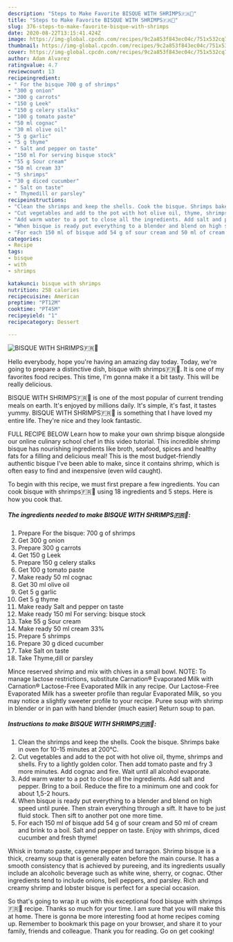 ```yaml
---
description: "Steps to Make Favorite BISQUE WITH SHRIMPS🇫🇷🦐"
title: "Steps to Make Favorite BISQUE WITH SHRIMPS🇫🇷🦐"
slug: 376-steps-to-make-favorite-bisque-with-shrimps
date: 2020-08-22T13:15:41.424Z
image: https://img-global.cpcdn.com/recipes/9c2a853f843ec04c/751x532cq70/bisque-with-shrimps🇫🇷🦐-recipe-main-photo.jpg
thumbnail: https://img-global.cpcdn.com/recipes/9c2a853f843ec04c/751x532cq70/bisque-with-shrimps🇫🇷🦐-recipe-main-photo.jpg
cover: https://img-global.cpcdn.com/recipes/9c2a853f843ec04c/751x532cq70/bisque-with-shrimps🇫🇷🦐-recipe-main-photo.jpg
author: Adam Alvarez
ratingvalue: 4.7
reviewcount: 13
recipeingredient:
- " For the bisque 700 g of shrimps"
- "300 g onion"
- "300 g carrots"
- "150 g Leek"
- "150 g celery stalks"
- "100 g tomato paste"
- "50 ml cognac"
- "30 ml olive oil"
- "5 g garlic"
- "5 g thyme"
- " Salt and pepper on taste"
- "150 ml For serving bisque stock"
- "55 g Sour cream"
- "50 ml cream 33"
- "5 shrimps"
- "30 g diced cucumber"
- " Salt on taste"
- " Thymedill or parsley"
recipeinstructions:
- "Clean the shrimps and keep the shells. Cook the bisque. Shrimps bake in oven for 10-15 minutes at 200°C."
- "Cut vegetables and add to the pot with hot olive oil, thyme, shrimps and shells. Fry to a lightly golden color. Then add tomato paste and fry 3 more minutes. Add cognac and fire. Wait until all alcohol evaporate."
- "Add warm water to a pot to close all the ingredients. Add salt and pepper. Bring to a boil. Reduce the fire to a minimum one and cook for about 1,5-2 hours."
- "When bisque is ready put everything to a blender and blend on high speed until purée. Then strain everything through a sift. It have to be just fluid stock. Then sift to another pot one more time."
- "For each 150 ml of bisque add 54 g of sour cream and 50 ml of cream and brink to a boil. Salt and pepper on taste. Enjoy with shrimps, diced cucumber and fresh thyme!"
categories:
- Recipe
tags:
- bisque
- with
- shrimps

katakunci: bisque with shrimps 
nutrition: 258 calories
recipecuisine: American
preptime: "PT12M"
cooktime: "PT45M"
recipeyield: "1"
recipecategory: Dessert

---
```



![BISQUE WITH SHRIMPS🇫🇷🦐](https://img-global.cpcdn.com/recipes/9c2a853f843ec04c/751x532cq70/bisque-with-shrimps🇫🇷🦐-recipe-main-photo.jpg)

Hello everybody, hope you're having an amazing day today. Today, we're going to prepare a distinctive dish, bisque with shrimps🇫🇷🦐. It is one of my favorites food recipes. This time, I'm gonna make it a bit tasty. This will be really delicious.

BISQUE WITH SHRIMPS🇫🇷🦐 is one of the most popular of current trending meals on earth. It's enjoyed by millions daily. It's simple, it's fast, it tastes yummy. BISQUE WITH SHRIMPS🇫🇷🦐 is something that I have loved my entire life. They're nice and they look fantastic.

FULL RECIPE BELOW Learn how to make your own shrimp bisque alongside our online culinary school chef in this video tutorial. This incredible shrimp bisque has nourishing ingredients like broth, seafood, spices and healthy fats for a filling and delicious meal! This is the most budget-friendly authentic bisque I&#39;ve been able to make, since it contains shrimp, which is often easy to find and inexpensive (even wild caught).


To begin with this recipe, we must first prepare a few ingredients. You can cook bisque with shrimps🇫🇷🦐 using 18 ingredients and 5 steps. Here is how you cook that.

<!--inarticleads1-->

##### The ingredients needed to make BISQUE WITH SHRIMPS🇫🇷🦐:

1. Prepare  For the bisque: 700 g of shrimps
1. Get 300 g onion
1. Prepare 300 g carrots
1. Get 150 g Leek
1. Prepare 150 g celery stalks
1. Get 100 g tomato paste
1. Make ready 50 ml cognac
1. Get 30 ml olive oil
1. Get 5 g garlic
1. Get 5 g thyme
1. Make ready  Salt and pepper on taste
1. Make ready 150 ml For serving: bisque stock
1. Take 55 g Sour cream
1. Make ready 50 ml cream 33%
1. Prepare 5 shrimps
1. Prepare 30 g diced cucumber
1. Take  Salt on taste
1. Take  Thyme,dill or parsley


Mince reserved shrimp and mix with chives in a small bowl. NOTE: To manage lactose restrictions, substitute Carnation® Evaporated Milk with Carnation® Lactose-Free Evaporated Milk in any recipe. Our Lactose-Free Evaporated Milk has a sweeter profile than regular Evaporated Milk, so you may notice a slightly sweeter profile to your recipe. Puree soup with shrimp in blender or in pan with hand blender (much easier) Return soup to pan. 

<!--inarticleads2-->

##### Instructions to make BISQUE WITH SHRIMPS🇫🇷🦐:

1. Clean the shrimps and keep the shells. Cook the bisque. Shrimps bake in oven for 10-15 minutes at 200°C.
1. Cut vegetables and add to the pot with hot olive oil, thyme, shrimps and shells. Fry to a lightly golden color. Then add tomato paste and fry 3 more minutes. Add cognac and fire. Wait until all alcohol evaporate.
1. Add warm water to a pot to close all the ingredients. Add salt and pepper. Bring to a boil. Reduce the fire to a minimum one and cook for about 1,5-2 hours.
1. When bisque is ready put everything to a blender and blend on high speed until purée. Then strain everything through a sift. It have to be just fluid stock. Then sift to another pot one more time.
1. For each 150 ml of bisque add 54 g of sour cream and 50 ml of cream and brink to a boil. Salt and pepper on taste. Enjoy with shrimps, diced cucumber and fresh thyme!


Whisk in tomato paste, cayenne pepper and tarragon. Shrimp bisque is a thick, creamy soup that is generally eaten before the main course. It has a smooth consistency that is achieved by pureeing, and its ingredients usually include an alcoholic beverage such as white wine, sherry, or cognac. Other ingredients tend to include onions, bell peppers, and parsley. Rich and creamy shrimp and lobster bisque is perfect for a special occasion. 

So that's going to wrap it up with this exceptional food bisque with shrimps🇫🇷🦐 recipe. Thanks so much for your time. I am sure that you will make this at home. There is gonna be more interesting food at home recipes coming up. Remember to bookmark this page on your browser, and share it to your family, friends and colleague. Thank you for reading. Go on get cooking!

